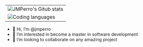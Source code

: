 <table>
  <tr>
    <td style="text-align: center;">
      <img src="https://github-readme-stats.vercel.app/api?username=jmperro&count_private=true&show_icons=true&theme=tokyonight" alt="JMPerro's Gitub stats" />
    </td>
  </tr>
  <tr>
    <td>
      <img src="https://wakatime.com/share/@6cd6545f-e1a8-483f-8b57-5bf4c59f98f5/7e6158c8-4b40-46c6-9e84-1ac1528d7cfe.png" alt="Coding languages" />
    </td>
  </tr>
  <!--
  <tr>
    <td>
      <img src="https://cr-ss-service.azurewebsites.net/api/ScreenShot?widget=summary&username=jmperro" alt="Code Stats" />
    </td>
  </tr>
  -->
</table>
<ul>
  <li>👋 Hi, I’m @jmperro</li>
  <li>👀 I’m interested in become a master in software development</li>
  <li>💞️ I’m looking to collaborate on any amazing project</li>
</ul>
